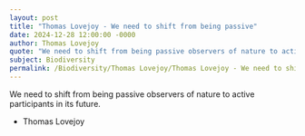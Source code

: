```yaml
---
layout: post
title: "Thomas Lovejoy - We need to shift from being passive"
date: 2024-12-28 12:00:00 -0000
author: Thomas Lovejoy
quote: "We need to shift from being passive observers of nature to active participants in its future."
subject: Biodiversity
permalink: /Biodiversity/Thomas Lovejoy/Thomas Lovejoy - We need to shift from being passive
---
```


We need to shift from being passive observers of nature to active participants in its future.

- Thomas Lovejoy

